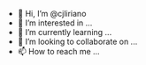 - 👋 Hi, I’m @cjliriano
- 👀 I’m interested in ...
- 🌱 I’m currently learning ...
- 💞️ I’m looking to collaborate on ...
- 📫 How to reach me ...

<!---
cjliriano/cjliriano is a ✨ special ✨ repository because its `README.md` (this file) appears on your GitHub profile.
You can click the Preview link to take a look at your changes.
--->

